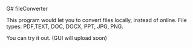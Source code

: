 G# fileConverter

This program would let you to convert files locally, instead of online. 
File types: PDF,TEXT, DOC, DOCX, PPT, JPG, PNG.

You can try it out. (GUI will upload soon)
